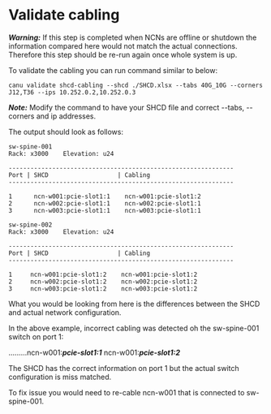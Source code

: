 # Validate cabling 



***Warning:***  If this step is completed when NCNs are offline or shutdown the information compared here would not match the actual connections. Therefore this step should be re-run again once whole system is up. 

To validate the cabling you can run command similar to below: 


```
canu validate shcd-cabling --shcd ./SHCD.xlsx --tabs 40G_10G --corners J12,T36 --ips 10.252.0.2,10.252.0.3 
```

***Note:*** Modify the command to have your SHCD file and correct --tabs, --corners and ip addresses. 


The output should look as follows: 


```text
sw-spine-001
Rack: x3000    Elevation: u24

--------------------------------------------------------------
Port | SHCD                   | Cabling 
--------------------------------------------------------------

1      ncn-w001:pcie-slot1:1    ncn-w001:pcie-slot1:2
2      ncn-w002:pcie-slot1:1    ncn-w002:pcie-slot1:1
3      ncn-w003:pcie-slot1:1    ncn-w003:pcie-slot1:1

sw-spine-002
Rack: x3000    Elevation: u24

--------------------------------------------------------------
Port | SHCD                   | Cabling 
--------------------------------------------------------------

1     ncn-w001:pcie-slot1:2    ncn-w001:pcie-slot1:2
2     ncn-w002:pcie-slot1:2    ncn-w002:pcie-slot1:2
3     ncn-w003:pcie-slot1:2    ncn-w003:pcie-slot1:2
```

What you would be looking from here is the differences between the SHCD and actual network configuration. 

In the above example, incorrect cabling was detected oh the sw-spine-001 switch on port 1:

.........ncn-w001:***pcie-slot1:1***    ncn-w001:***pcie-slot1:2***

The SHCD has the correct information on port 1 but the actual switch configuration is miss matched. 

To fix issue you would need to re-cable ncn-w001 that is connected to sw-spine-001.  

